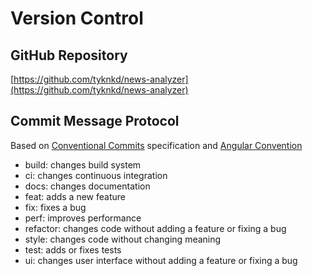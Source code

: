# Version Control

## GitHub Repository
[https://github.com/tyknkd/news-analyzer](https://github.com/tyknkd/news-analyzer)

## Commit Message Protocol
Based on [Conventional Commits](https://www.conventionalcommits.org/en/v1.0.0/) specification
and [Angular Convention](https://github.com/angular/angular/blob/22b96b9/CONTRIBUTING.md#-commit-message-guidelines)
- build: changes build system
- ci: changes continuous integration
- docs: changes documentation
- feat: adds a new feature
- fix: fixes a bug
- perf: improves performance
- refactor: changes code without adding a feature or fixing a bug
- style: changes code without changing meaning
- test: adds or fixes tests
- ui: changes user interface without adding a feature or fixing a bug